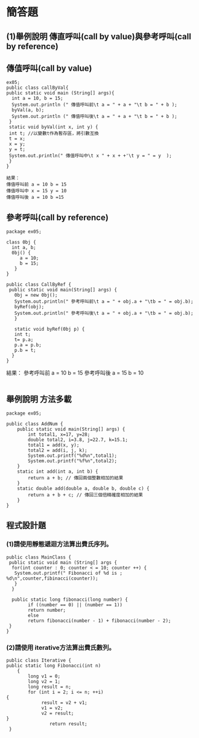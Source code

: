 ```
```
# 簡答題
## (1)舉例說明 傳直呼叫(call by value)與參考呼叫(call by reference)


## 傳值呼叫(call by value)
```
ex05;
public class callByVal{
public static void main (String[] args){
  int a = 10, b = 15;
  System.out.println (" 傳值呼叫前\t a = " + a + "\t b = " + b );
  byVal(a, b);
  System.out.println (" 傳值呼叫後\t a = " + a + "\t b = " + b );
 }
 static void byVal(int x, int y) {
 int t; //以變數t作為暫存區，將引數互換
 t = x;
 x = y;
 y = t;
 System.out.println(" 傳值呼叫中\t x " + x + +'\t y = " = y  );
 }
}

```
```
結果：
傳值呼叫前 a = 10 b = 15
傳值呼叫中 x = 15 y = 10
傳值呼叫後 a = 10 b =15
```  
## 參考呼叫(call by reference)
```
package ex05;

class 0bj {
  int a, b;
  0bj() {
     a = 10;
     b = 15;
   } 
} 

public class CallByRef {
 public static void main(String[] args) {
   0bj = new 0bj();
   System.out.println(" 參考呼叫前\t a = " + obj.a + "\tb = " = obj.b);
   byRef(obj);
   System.out.println(" 參考呼叫後\t a = " + obj.a + "\tb = " = obj.b);
   }
   
   static void byRef(0bj p) {
   int t;
   t= p.a;
   p.a = p.b;
   p.b = t;
  }
}  

```
結果：
參考呼叫前 a = 10 b = 15
參考呼叫後 a = 15 b = 10
```
```
## 舉例說明 方法多載 

```
package ex05;

public class AddNum {
	public static void main(String[] args) {
		int total1, x=17, y=28;
		double total2, i=3.8, j=22.7, k=15.1;
		total1 = add(x, y);
		total2 = add(i, j, k);
		System.out.printf("%d%n",total1);
		System.out.printf("%f%n",total2);
	}
	static int add(int a, int b) {
		return a + b; // 傳回兩個整數相加的結果
	}
	static double add(double a, double b, double c) {
		return a + b + c; // 傳回三個倍精確度相加的結果
	}
}
```
## 程式設計題 
### (1)請使用靜態遞迴方法算出費氏序列。
``` 
public class MainClass {
 public static void main (String[] args {
  for(int counter : 0; counter < = 10; counter ++) {
   System.out.printf(" Fibonacci of %d is ; %d\n",counter,fibinacci(counter));
   }
  }
  
  public static long fibonacci(long number) {
        if ((number == 0) || (number == 1))
        return number;
        else
        return fibonacci(number - 1) + fibonacci(number - 2);
 }
}
```                                             
### (2)請使用 iterative方法算出費氏數列。
``` 
public class Iterative {
public static long Fibonacci(int n)
    {
        long v1 = 0;
        long v2 = 1;
        long result = n;
        for (int i = 2; i <= n; ++i)
{
             result = v2 + v1;
             v1 = v2;
             v2 = result;
}
                return result;
 }


``` 
